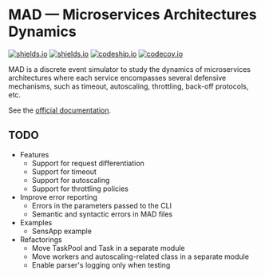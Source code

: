 # MAD &mdash; Microservices Architectures Dynamics

[![shields.io](https://img.shields.io/pypi/v/MAD.svg)](https://img.shields.io/pypi/v/MAD.svg[])
[![shields.io](https://img.shields.io/pypi/l/MAD.svg)](https://img.shields.io/pypi/l/MAD.svg[])
[![codeship.io](https://img.shields.io/codeship/68381610-6386-0133-dbbe-16f6a7024b95.svg)](https://img.shields.io/codeship/68381610-6386-0133-dbbe-16f6a7024b95.svg)
[![codecov.io](https://img.shields.io/codecov/c/github/fchauvel/MAD/master.svg)](https://img.shields.io/codecov/c/github/fchauvel/MAD/master.svg)

MAD is a discrete event simulator to study the dynamics of microservices architectures where each service encompasses 
several defensive mechanisms, such as timeout, autoscaling, throttling, back-off protocols, etc.

See the [official documentation](http://www.pythonhosted.org/MAD).

## TODO

 * Features
    * Support for request differentiation
    * Support for timeout
    * Support for autoscaling
    * Support for throttling policies
 * Improve error  reporting
    * Errors in the parameters passed to the CLI
    * Semantic and syntactic errors in MAD files
 * Examples
    * SensApp example
 * Refactorings
    * Move TaskPool and Task in a separate module
    * Move workers and autoscaling-related class in a separate module
    * Enable parser's logging only when testing

 


    
